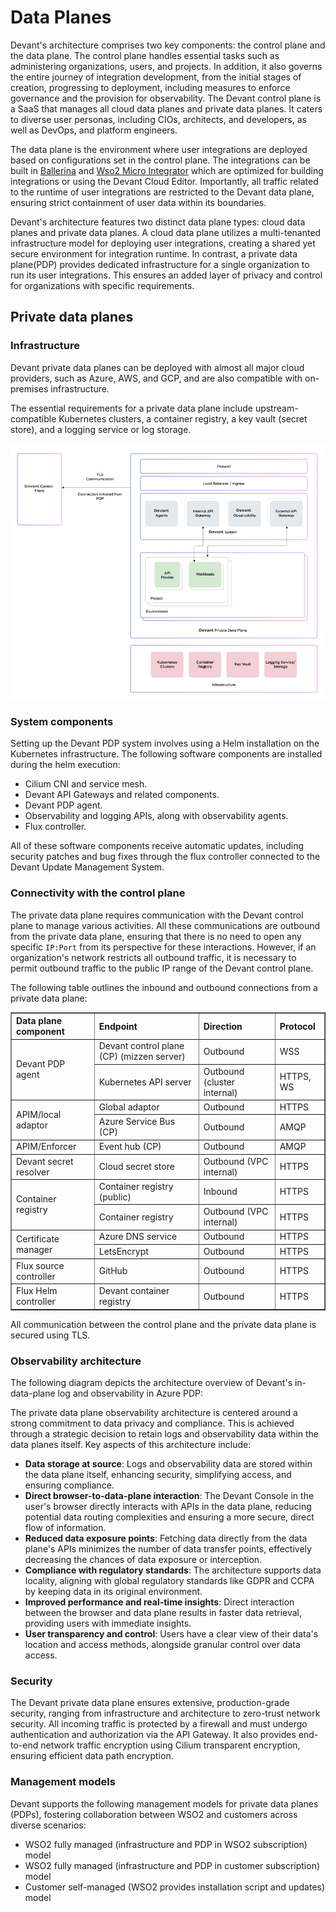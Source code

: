 # Data Planes

Devant's architecture comprises two key components: the control plane and the data plane. The control plane handles essential tasks such as administering organizations, users, and projects. In addition, it also governs the entire journey of integration development, from the initial stages of creation, progressing to deployment, including measures to enforce governance and the provision for observability. The Devant control plane is a SaaS that manages all cloud data planes and private data planes. It caters to diverse user personas, including CIOs, architects, and developers, as well as DevOps, and platform engineers.

The data plane is the environment where user integrations are deployed based on configurations set in the control plane. The integrations can be built in [Ballerina](https://ballerina.io/) and [Wso2 Micro Integrator](https://wso2.com/integrator/micro-integrator/) which are optimized for building integrations or using the Devant Cloud Editor. Importantly, all traffic related to the runtime of user integrations are restricted to the Devant data plane, ensuring strict containment of user data within its boundaries.

Devant's architecture features two distinct data plane types: cloud data planes and private data planes. A cloud data plane utilizes a multi-tenanted infrastructure model for deploying user integrations, creating a shared yet secure environment for integration runtime. In contrast, a private data plane(PDP) provides dedicated infrastructure for a single organization to run its user integrations. This ensures an added layer of privacy and control for organizations with specific requirements.

## Private data planes

### Infrastructure

Devant private data planes can be deployed with almost all major cloud providers, such as Azure, AWS, and GCP, and are also compatible with on-premises infrastructure.

The essential requirements for a private data plane include upstream-compatible Kubernetes clusters, a container registry, a key vault (secret store), and a logging service or log storage.

![Private data plane architecture](../assets/img/devant-concepts/private-data-plane-architecture.png)

### System components

Setting up the Devant PDP system involves using a Helm installation on the Kubernetes infrastructure. 
The following software components are installed during the helm execution:

  - Cilium CNI and service mesh.
  - Devant API Gateways and related components.
  - Devant PDP agent.
  - Observability and logging APIs, along with observability agents.
  - Flux controller.

All of these software components receive automatic updates, including security patches and bug fixes through the flux controller connected to the Devant Update Management System. 

### Connectivity with the control plane

The private data plane requires communication with the Devant control plane to manage various activities. All these communications are outbound from the private data plane, ensuring that there is no need to open any specific `IP:Port` from its perspective for these interactions. However, if an organization's network restricts all outbound traffic, it is necessary to permit outbound traffic to the public IP range of the Devant control plane.

The following table outlines the inbound and outbound connections from a private data plane:

<table border=1>
<thead>
<tr>
<th align="left">Data plane component</th>
<th align="left">Endpoint</th>
<th align="left">Direction</th>
<th align="left">Protocol</th>
</tr>
</thead>
<tbody>
<tr>
<td rowspan=2>Devant PDP agent</td>
<td>Devant control plane (CP) (mizzen server)</td>
<td>Outbound</td>
<td>WSS</td>
</tr>
<tr>
<td>Kubernetes API server</td>
<td>Outbound (cluster internal)</td>
<td>HTTPS, WS</td>
</tr>
<tr>
<td rowspan=2>APIM/local adaptor</td>
<td>Global adaptor</td>
<td>Outbound</td>
<td>HTTPS</td>
</tr>
<tr>
<td>Azure Service Bus (CP)</td>
<td>Outbound</td>
<td>AMQP</td>
</tr>
<tr>
<td >APIM/Enforcer</td>
<td>Event hub (CP)</td>
<td>Outbound</td>
<td>AMQP</td>
</tr>
<tr>
<td>Devant secret resolver</td>
<td>Cloud secret store</td>
<td>Outbound (VPC internal)</td>
<td>HTTPS</td>
</tr>
<tr>
<td rowspan=2>Container registry</td>
<td>Container registry (public)</td>
<td>Inbound</td>
<td>HTTPS</td>
</tr>
<tr>
<td>Container registry</td>
<td>Outbound (VPC internal)</td>
<td>HTTPS</td>
</tr>
<tr>
<td rowspan=2>Certificate manager</td>
<td>Azure DNS service</td>
<td>Outbound</td>
<td>HTTPS</td>
</tr>
<tr>
<td>LetsEncrypt</td>
<td>Outbound</td>
<td>HTTPS</td>
</tr>
<tr>
<td>Flux source controller</td>
<td>GitHub</td>
<td>Outbound</td>
<td>HTTPS</td>
</tr>
<tr>
<td>Flux Helm controller</td>
<td>Devant container registry</td>
<td>Outbound</td>
<td>HTTPS</td>
</tr>
</tbody>
</table> 

All communication between the control plane and the private data plane is secured using TLS.

### Observability architecture

The following diagram depicts the architecture overview of Devant's in-data-plane log and observability in Azure PDP:

[//]: # (Tooo: Modify this diagram to match Devant)
[//]: # (![Observability architecture]&#40;../assets/img/devant-concepts/observability-architecture.png&#41;)

The private data plane observability architecture is centered around a strong commitment to data privacy and compliance. This is achieved through a strategic decision to retain logs and observability data within the data planes itself. Key aspects of this architecture include:

- **Data storage at source**: Logs and observability data are stored within the data plane itself, enhancing security, simplifying access, and ensuring compliance.
- **Direct browser-to-data-plane interaction**: The Devant Console in the user's browser directly interacts with APIs in the data plane, reducing potential data routing complexities and ensuring a more secure, direct flow of information.
- **Reduced data exposure points**: Fetching data directly from the data plane's APIs minimizes the number of data transfer points, effectively decreasing the chances of data exposure or interception.
- **Compliance with regulatory standards**: The architecture supports data locality, aligning with global regulatory standards like GDPR and CCPA by keeping data in its original environment.
- **Improved performance and real-time insights**: Direct interaction between the browser and data plane results in faster data retrieval, providing users with immediate insights.
- **User transparency and control**: Users have a clear view of their data's location and access methods, alongside granular control over data access.

### Security

The Devant private data plane ensures extensive, production-grade security, ranging from infrastructure and architecture to zero-trust network security. All incoming traffic is protected by a firewall and must undergo authentication and authorization via the API Gateway. It also provides end-to-end network traffic encryption using Cilium transparent encryption, ensuring efficient data path encryption.

[//]: # (Uncomment the following line after adding the private data plane security levels)
[//]: # (For details on the private data plane security levels supported in Devant pricing plans, see [Private Data Plane Security Levels]&#40;../references/private-data-plane-security-levels.md&#41;.)

### Management models

Devant supports the following management models for private data planes (PDPs), fostering collaboration between WSO2 and customers across diverse scenarios:

  - WSO2 fully managed (infrastructure and PDP in WSO2 subscription) model
  - WSO2 fully managed (infrastructure and PDP in customer subscription) model
  - Customer self-managed (WSO2 provides installation script and updates) model

[//]: # (Uncomment the following line after adding the private data plane management models)
[//]: # (To explore each management model in detail so that you can make informed decisions depending on the supported cloud-based operations and security, see [Private Data Plane Management Models]&#40;../references/private-data-plane-management-models.md&#41;.)
